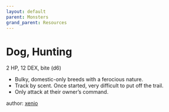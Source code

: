 ```yaml
---
layout: default
parent: Monsters
grand_parent: Resources
---
```

# Dog, Hunting
2 HP, 12 DEX, bite (d6)  
- Bulky, domestic-only breeds with a ferocious nature.  
- Track by scent.   Once started, very difficult to put off the trail.  
- Only attack at their owner’s command.  

author: [xenio](https://xenioinabottle.blogspot.com)
